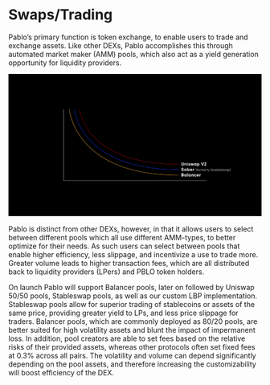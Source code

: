 # Swaps/Trading

Pablo’s primary function is token exchange, to enable users to trade and exchange assets. Like other DEXs, Pablo 
accomplishes this through automated market maker (AMM) pools, which also act as a yield generation opportunity for 
liquidity providers.

![swaps_trading_graph](./swaps-trading-graph.png)

Pablo is distinct from other DEXs, however, in that it allows users to select between different pools which all use 
different AMM-types, to better optimize for their needs. As such users can select between pools that enable higher 
efficiency, less slippage, and incentivize a use to trade more. Greater volume leads to higher transaction fees, which 
are all distributed back to liquidity providers (LPers) and PBLO token holders.

On launch Pablo will support Balancer pools, 
later on followed by Uniswap 50/50 pools, Stableswap pools, as well as our custom LBP implementation. 
Stableswap pools allow for superior trading of stablecoins or assets of the same price, 
providing greater yield to LPs, and less price slippage for traders. 
Balancer pools, which are commonly deployed as 80/20 pools, 
are better suited for high volatility assets and blunt the impact of impermanent loss. 
In addition, pool creators are able to set fees based on the relative risks of their provided assets, 
whereas other protocols often set fixed fees at 0.3% across all pairs. 
The volatility and volume can depend significantly depending on the pool assets, 
and therefore increasing the customizability will boost efficiency of the DEX.
